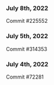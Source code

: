 ### July 8th, 2022

Commit #225552

### July 5th, 2022

Commit #314353


### July 4th, 2022

Commit #72281
